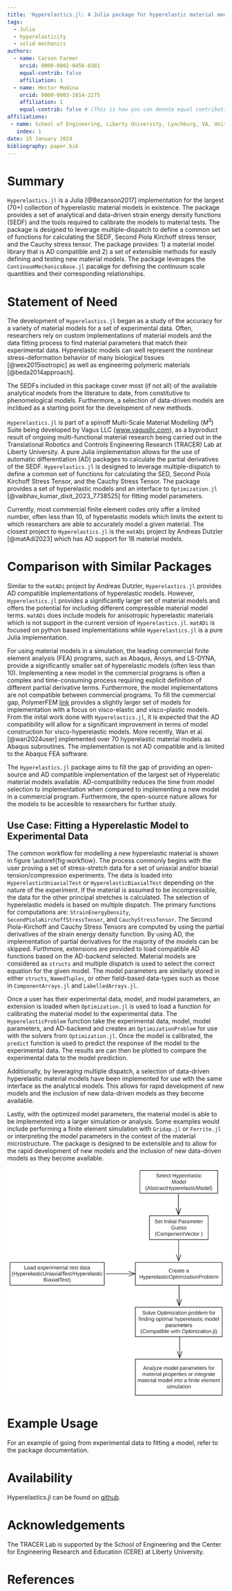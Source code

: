```yaml
---
title: 'Hyperelastics.jl: A Julia package for hyperelastic material modelling with a large collection of models'
tags:
  - Julia
  - hyperelasticity
  - solid mechanics
authors:
  - name: Carson Farmer
    orcid: 0000-0002-0456-8301
    equal-contrib: false
    affiliation: 1
  - name: Hector Medina
    orcid: 0000-0003-1014-2275
    affiliation: 1
    equal-contrib: false # (This is how you can denote equal contributions between multiple authors)
affiliations:
 - name: School of Engineering, Liberty University, Lynchburg, VA, United States
   index: 1
date: 15 January 2024
bibliography: paper.bib
---
```


# Summary

`Hyperelastics.jl` is a Julia [@Bezanson2017]  implementation for the largest (70+) collection of hyperelastic material models in existence. The package provides a set of analytical and data-driven strain energy density functions (SEDF) and the tools required to calibrate the models to material tests. The package is designed to leverage multiple-dispatch to define a common set of functions for calculating the SEDF, Second Piola Kirchoff stress tensor, and the Cauchy stress tensor. The package provides: 1) a material model library that is AD compatible and 2) a set of extensible methods for easily defining and testing new material models. The package leverages the `ContinuumMechanicsBase.jl` pacakge for defining the continuum scale quantities and their corresponding relationships.

# Statement of Need

The development of `Hyperelastics.jl` began as a study of the accuracy for a variety of material models for a set of experimental data. Often, researchers rely on custom implementations of material models and the data fitting process to find material parameters that match their experimental data. Hyperelastic models can well represent the nonlinear stress-deformation behavior of many biological tissues [@wex2015isotropic] as well as engineering polymeric materials [@beda2014approach].

The SEDFs included in this package cover most (if not all) of the available analytical models from the literature to date, from constitutive to phenomelogical models. Furthermore, a selection of data-driven models are incldued as a starting point for the development of new methods.

`Hyperelastics.jl` is part of a spinoff Multi-Scale Material Modelling ($M^3$) Suite being developed by Vagus LLC (www.vagusllc.com), as a byproduct result of ongoing multi-functional material research being carried out in the Translational Robotics and Controls Engineering Research (TRACER) Lab at Liberty University. A pure Julia implementation allows for the use of automatic differentiation (AD) packages to calculate the partial derivatives of the SEDF. `Hyperelastics.jl` is designed to leverage multiple-dispatch to define a common set of functions for calculating the SED, Second Piola Kirchoff Stress Tensor, and the Cauchy Stress Tensor. The package provides a set of hyperelastic models and an interface to `Optimization.jl` [@vaibhav_kumar_dixit_2023_7738525] for fitting model parameters. 

Currently, most commercial finite element codes only offer a limited number, often less than 10, of hyperelastic models which limits the extent to which researchers are able to accurately model a given material. The closest project to `Hyperelastics.jl` is the `matADi` project by Andreas Dutzler [@matAdi2023] which has AD support for 18 material models. 

# Comparison with Similar Packages

Similar to the `matADi` project by Andreas Dutzler, `Hyperelastics.jl` provides AD compatible implementations of hyperelastic models. However, `Hyperelastics.jl` provides a significantly larger set of material models and offers the potential for including different compressible material model terms. `matADi` does include models for anisotropic hyperelastic materials which is not support in the current version of `Hyperelastics.jl`. `matADi` is focused on python based implementations while `Hyperelastics.jl` is a pure Julia implementation. 

For using material models in a simulation, the leading commercial finite element analysis (FEA) programs, such as Abaqus, Ansys, and LS-DYNA, provide a significantly smaller set of hyperelastic models (often less than 10). Implementing a new model in the commercial programs is often a complex and time-consuming process requiring explicit definition of different partial derivative terms. Furthermore, the model implementations are not compatible between commercial programs. To fill the commercial gap, PolymerFEM [link](www.polymerfem.com) provides a slightly larger set of models for implementation with a focus on visco-elastic and visco-plastic models. From the inital work done with `Hyperelastics.jl`, it is expected that the AD compatibility will allow for a significant improvement in terms of model construction for visco-hyperelastic models. More recently, Wan et al. [@wan2024user] implemented over 70 hyperelastic material models as Abaqus subroutines. The implementation is not AD compatible and is limited to the Abaqus FEA software.

The `Hyperelastics.jl` package aims to fill the gap of providing an open-source and AD compatible implementation of the largest set of Hyperelatic material models available. AD-compatibility reduces the time from model selection to implementation when compared to implementing a new model in a commercial program. Furthermore, the open-source nature allows for the models to be accesible to researchers for further study.

## Use Case: Fitting a Hyperelastic Model to Experimental Data

The common workflow for modelling a new hyperelastic material is shown in figure \autoref{fig:workflow}. The process commonly begins with the user proving a set of stress-stretch data for a set of uniaxial and/or biaxial tension/compression experiments. The data is loaded into `HyperelasticUniaxialTest` or `HyperelasticBiaxialTest` depending on the nature of the experiment. If the material is assumed to be incompressible, the data for the other principal stretches is calculated. The selection of hyperelastic models is based on multiple dispatch. The primary functions for computations are: `StrainEnergyDensity`, `SecondPiolaKirchoffStressTensor`, and `CauchyStressTensor`. The Second Piola-Kirchoff and Cauchy Stress Tensors are computed by using the partial derivatives of the strain energy density function. By using AD, the implementation of partial derivatives for the majority of the models can be skipped. Furthmore, extensions are provided to load compatible AD functions based on the AD-backend selected. Material models are considered as `structs` and multiple dispatch is used to select the correct equation for the given model. The model parameters are similarly stored in either `structs`, `NamedTuples`, or other field-based data-types such as those in `ComponentArrays.jl` and `LabelledArrays.jl`.

Once a user has their experimental data, model, and model parameters, an extension is loaded when `Optimization.jl` is used to load a function for calibrating the material model to the experimental data. The `HyperelasticProblem` function take the experimental data, model, model parameters, and AD-backend and creates an `OptimizationProblem` for use with the solvers from `Optimization.jl`. Once the model is calibrated, the `predict` function is used to predict the response of the model to the experimental data. The results are can then be plotted to compare the experimental data to the model prediction.

Additionally, by leveraging multiple dispatch, a selection of data-driven hyperelastic material models have been implemented for use with the same interface as the analytical models. This allows for rapid development of new models and the inclusion of new data-driven models as they become available.

Lastly, with the optimized model parameters, the material model is able to be implemented into a larger simulation or analysis. Some examples would include performing a finite element simulation with `Gridap.jl` or `Ferrite.jl` or interpreting the model parameters in the context of the material microstructure. The package is designed to be extensible and to allow for the rapid development of new models and the inclusion of new data-driven models as they become available. 

![The most common use case for `Hyperelastics.jl` is to go from experimental or *ab initio* stress-stretch data for uniaxial or biaxial test(s) and proceed to fit and implement the model into a larger simulation or analysis. The respective data types used throughout the process are shown in the figure. \label{fig:workflow}](image.png)

# Example Usage

For an example of going from experimental data to fitting a model, refer to the package documentation.

# Availability

Hyperelastics.jl can be found on [github](https://github.com/TRACER-LULab/Hyperelastics.jl).

# Acknowledgements

The TRACER Lab is supported by the School of Engineering and the Center for Engineering Research and Education (CERE) at Liberty University.

# References
